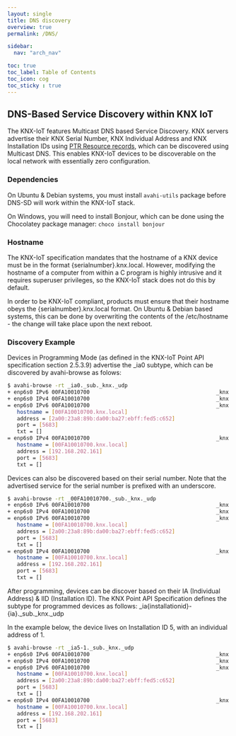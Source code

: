 ```yaml
---
layout: single
title: DNS discovery
overview: true
permalink: /DNS/

sidebar:
  nav: "arch_nav"

toc: true
toc_label: Table of Contents
toc_icon: cog
toc_sticky : true
---
```


## DNS-Based Service Discovery within KNX IoT

The KNX-IoT features Multicast DNS based Service Discovery. KNX servers
advertise their KNX Serial Number, KNX Individual Address and KNX Installation
IDs using [PTR Resource records](https://datatracker.ietf.org/doc/html/rfc1035#section-3.3.12),
which can be discovered using Multicast DNS. This enables KNX-IoT devices to
be discoverable on the local network with essentially zero configuration.

### Dependencies

On Ubuntu & Debian systems, you must install `avahi-utils` package before DNS-SD
will work within the KNX-IoT stack.

On Windows, you will need to install Bonjour, which can be done using the Chocolatey
package manager: `choco install bonjour`

### Hostname

The KNX-IoT specification mandates that the hostname of a KNX device must be in
the format {serialnumber}.knx.local. However, modifying the hostname of a
computer from within a C program is highly intrusive and it requires superuser
privileges, so the KNX-IoT stack does not do this by default. 

In order to be KNX-IoT compliant, products must ensure that their hostname
obeys the {serialnumber}.knx.local format. On Ubuntu & Debian based systems,
this can be done by overwriting the contents of the /etc/hostname - the change
will take place upon the next reboot.

### Discovery Example

Devices in Programming Mode (as defined in the KNX-IoT Point API specification
section 2.5.3.9) advertise the _ia0 subtype, which can be discovered by
avahi-browse as folows:

```bash
$ avahi-browse -rt _ia0._sub._knx._udp
+ enp6s0 IPv6 00FA10010700                                        _knx._udp            local
+ enp6s0 IPv4 00FA10010700                                        _knx._udp            local
= enp6s0 IPv6 00FA10010700                                        _knx._udp            local
   hostname = [00FA10010700.knx.local]
   address = [2a00:23a8:89b:da00:ba27:ebff:fed5:c652]
   port = [5683]
   txt = []
= enp6s0 IPv4 00FA10010700                                        _knx._udp            local
   hostname = [00FA10010700.knx.local]
   address = [192.168.202.161]
   port = [5683]
   txt = []
```

Devices can also be discovered based on their serial number. Note that the
advertised service for the serial number is prefixed with an underscore.

```bash
$ avahi-browse -rt _00FA10010700._sub._knx._udp
+ enp6s0 IPv6 00FA10010700                                        _knx._udp            local
+ enp6s0 IPv4 00FA10010700                                        _knx._udp            local
= enp6s0 IPv6 00FA10010700                                        _knx._udp            local
   hostname = [00FA10010700.knx.local]
   address = [2a00:23a8:89b:da00:ba27:ebff:fed5:c652]
   port = [5683]
   txt = []
= enp6s0 IPv4 00FA10010700                                        _knx._udp            local
   hostname = [00FA10010700.knx.local]
   address = [192.168.202.161]
   port = [5683]
   txt = []
```

After programming, devices can be discover based on their IA (Individual
Address) & IID (Installation ID). The KNX Point API Specification defines the
subtype for programmed devices as follows:
_ia{installationid}-{ia}._sub._knx._udp

In the example below, the device lives on
Installation ID 5, with an individual address of 1.

```bash
$ avahi-browse -rt _ia5-1._sub._knx._udp
+ enp6s0 IPv6 00FA10010700                                        _knx._udp            local
+ enp6s0 IPv4 00FA10010700                                        _knx._udp            local
= enp6s0 IPv6 00FA10010700                                        _knx._udp            local
   hostname = [00FA10010700.knx.local]
   address = [2a00:23a8:89b:da00:ba27:ebff:fed5:c652]
   port = [5683]
   txt = []
= enp6s0 IPv4 00FA10010700                                        _knx._udp            local
   hostname = [00FA10010700.knx.local]
   address = [192.168.202.161]
   port = [5683]
   txt = []
```

